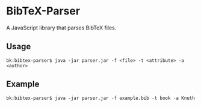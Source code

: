 # BibTeX-Parser

A JavaScript library that parses BibTeX files.

## Usage

```console
bk:bibtex-parser$ java -jar parser.jar -f <file> -t <attribute> -a <author>
```

## Example

```console
bk:bibtex-parser$ java -jar parser.jar -f example.bib -t book -a Knuth
```
